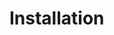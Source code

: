 <!--
SPDX-FileCopyrightText: Contributors to the Fedora Project

SPDX-License-Identifier: MIT
-->

# Installation
